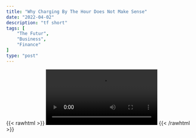 ```yaml
---
title: "Why Charging By The Hour Does Not Make Sense"
date: "2022-04-02"
description: "tf short"
tags: [
    "The Futur",
    "Business",
    "Finance"
]
type: "post"
---
```

{{< rawhtml >}}
    <video width="auto" height="auto" controls>
        <source src="https://clips.dev00ps.com/The_Futur/Why%20Charging%20By%20The%20Hour%20Doesn39t%20Make%20Sense.mp4" type="video/mp4"> 
    </video>
{{< /rawhtml >}}
